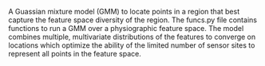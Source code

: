A Guassian mixture model (GMM) to locate points in a region that best capture the feature space diversity of the region. The funcs.py file contains functions to run a GMM over a physiographic feature space. The model combines multiple, multivariate distributions of the features to converge on locations which optimize the ability of the limited number of sensor sites to represent all points in the feature space. 
